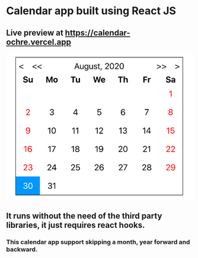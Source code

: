 # Calendar app built using React JS

## Live preview at https://calendar-ochre.vercel.app

![Screen Shot](https://github.com/Harsukhdeepsandhu/calendar/blob/master/calendar_image.png?raw=true)

## It runs without the need of the third party libraries, it just requires react hooks.
### This calendar app support skipping a month, year forward and backward.


